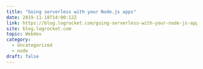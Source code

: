```yaml
---
title: "Going serverless with your Node.js apps"
date: 2019-11-18T14:00:12Z
link: https://blog.logrocket.com/going-serverless-with-your-node-js-apps/?utm_medium=RSS&utm_source=hune
site: blog.logrocket.com
topic: Webdev
category:
  - Uncategorized
  - node
draft: false
---
```

